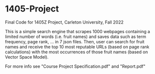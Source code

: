 # 1405-Project
Final Code for 1405Z Project, Carleton University, Fall 2022

This is a simple search engine that scrapes 1000 webpages containing a limited number of words (i.e. fruit names) and saves data such as term frequency, 
page rank, ... in 7 json files. Then, user can search for fruit names and receive the top 10 most reputable URLs (based on page rank calculations) 
with the most occurrences of those fruit names (based on Vector Space Model).

For more info see "Course Project Specification.pdf" and "Report.pdf"
